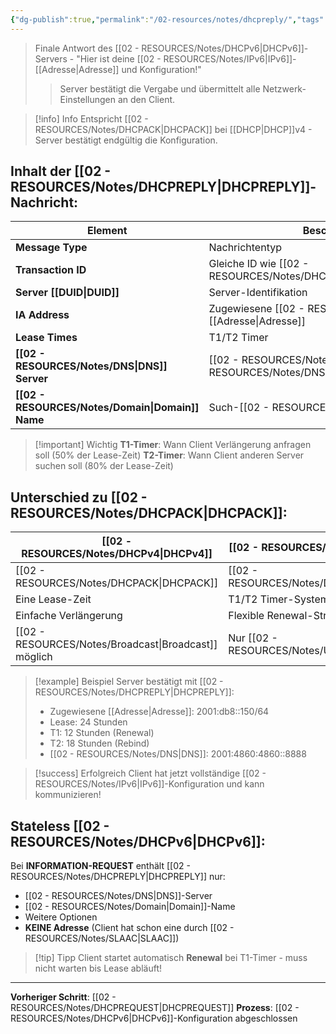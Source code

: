 ```yaml
---
{"dg-publish":true,"permalink":"/02-resources/notes/dhcpreply/","tags":["informatik/netzwerk/ip/ipv6"],"noteIcon":"","updated":"2025-09-15T16:36:36.840+02:00"}
---
```


>Finale Antwort des [[02 - RESOURCES/Notes/DHCPv6\|DHCPv6]]-Servers - "Hier ist deine [[02 - RESOURCES/Notes/IPv6\|IPv6]]-[[Adresse\|Adresse]] und Konfiguration!"
>>Server bestätigt die Vergabe und übermittelt alle Netzwerk-Einstellungen an den Client.

>[!info] Info
>Entspricht [[02 - RESOURCES/Notes/DHCPACK\|DHCPACK]] bei [[DHCP\|DHCP]]v4 - Server bestätigt endgültig die Konfiguration.

## Inhalt der [[02 - RESOURCES/Notes/DHCPREPLY\|DHCPREPLY]]-Nachricht:

| Element | Beschreibung | Beispiel |
|---------|--------------|----------|
| **Message Type** | Nachrichtentyp | 7 (REPLY) |
| **Transaction ID** | Gleiche ID wie [[02 - RESOURCES/Notes/DHCPREQUEST\|DHCPREQUEST]] | 0x123456 |
| **Server [[DUID\|DUID]]** | Server-Identifikation | DUID-EN |
| **IA Address** | Zugewiesene [[02 - RESOURCES/Notes/IPv6\|IPv6]]-[[Adresse\|Adresse]] | 2001:db8::150/64 |
| **Lease Times** | T1/T2 Timer | T1: 12h, T2: 18h |
| **[[02 - RESOURCES/Notes/DNS\|DNS]] Server** | [[02 - RESOURCES/Notes/IPv6\|IPv6]]-[[02 - RESOURCES/Notes/DNS\|DNS]]-Server | 2001:4860:4860::8888 |
| **[[02 - RESOURCES/Notes/Domain\|Domain]] Name** | Such-[[02 - RESOURCES/Notes/Domain\|Domain]] | beispiel.com |

>[!important] Wichtig
>**T1-Timer**: Wann Client Verlängerung anfragen soll (50% der Lease-Zeit)
>**T2-Timer**: Wann Client anderen Server suchen soll (80% der Lease-Zeit)

## Unterschied zu [[02 - RESOURCES/Notes/DHCPACK\|DHCPACK]]:

| [[02 - RESOURCES/Notes/DHCPv4\|DHCPv4]]            | [[02 - RESOURCES/Notes/DHCPv6\|DHCPv6]]                 |
| --------------------- | -------------------------- |
| [[02 - RESOURCES/Notes/DHCPACK\|DHCPACK]]           | [[02 - RESOURCES/Notes/DHCPREPLY\|DHCPREPLY]]              |
| Eine Lease-Zeit       | T1/T2 Timer-System         |
| Einfache Verlängerung | Flexible Renewal-Strategie |
| [[02 - RESOURCES/Notes/Broadcast\|Broadcast]] möglich | Nur [[02 - RESOURCES/Notes/Unicast\|Unicast]]            |

>[!example] Beispiel
>Server bestätigt mit [[02 - RESOURCES/Notes/DHCPREPLY\|DHCPREPLY]]:
>- Zugewiesene [[Adresse\|Adresse]]: 2001:db8::150/64
>- Lease: 24 Stunden
>- T1: 12 Stunden (Renewal)
>- T2: 18 Stunden (Rebind)
>- [[02 - RESOURCES/Notes/DNS\|DNS]]: 2001:4860:4860::8888

>[!success] Erfolgreich
>Client hat jetzt vollständige [[02 - RESOURCES/Notes/IPv6\|IPv6]]-Konfiguration und kann kommunizieren!

## Stateless [[02 - RESOURCES/Notes/DHCPv6\|DHCPv6]]:
Bei **INFORMATION-REQUEST** enthält [[02 - RESOURCES/Notes/DHCPREPLY\|DHCPREPLY]] nur:
- [[02 - RESOURCES/Notes/DNS\|DNS]]-Server
- [[02 - RESOURCES/Notes/Domain\|Domain]]-Name
- Weitere Optionen
- **KEINE Adresse** (Client hat schon eine durch [[02 - RESOURCES/Notes/SLAAC\|SLAAC]])

>[!tip] Tipp
>Client startet automatisch **Renewal** bei T1-Timer - muss nicht warten bis Lease abläuft!

---

**Vorheriger Schritt**: [[02 - RESOURCES/Notes/DHCPREQUEST\|DHCPREQUEST]]
**Prozess**: [[02 - RESOURCES/Notes/DHCPv6\|DHCPv6]]-Konfiguration abgeschlossen